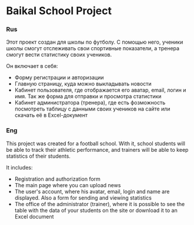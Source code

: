 # Baikal School Project

### Rus
Этот проект создан для школы по футболу. С помощью него, ученики школы смогут отслеживать свои спортивные показатели, а тренера смогут вести статистику своих учеников.

Он включает в себя: 
* Форму регистрации и авторизации
* Главную страницу, куда можно выкладывать новости
* Кабинет пользователя, где отображается его аватар, email, логин и имя. Так же форма для отправки и просмотра статистики
* Кабинет администратора (тренера), где есть фозможность посмотреть таблицу с данными своих учеников на сайте или скачать её в Excel-документ

### Eng
This project was created for a football school. With it, school students will be able to track their athletic performance, and trainers will be able to keep statistics of their students.

It includes:
* Registration and authorization form
* The main page where you can upload news
* The user's account, where his avatar, email, login and name are displayed. Also a form for sending and viewing statistics
* The office of the administrator (trainer), where it is possible to see the table with the data of your students on the site or download it to an Excel document